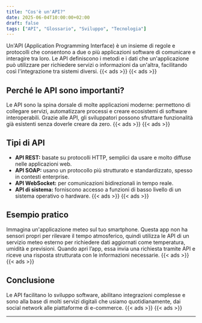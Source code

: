 ```yaml
---
title: "Cos'è un'API?"
date: 2025-06-04T10:00:00+02:00
draft: false
tags: ["API", "Glossario", "Sviluppo", "Tecnologia"]
---
```


Un'API (Application Programming Interface) è un insieme di regole e protocolli che consentono a due o più applicazioni software di comunicare e interagire tra loro. Le API definiscono i metodi e i dati che un'applicazione può utilizzare per richiedere servizi o informazioni da un'altra, facilitando così l'integrazione tra sistemi diversi.
{{< ads >}}
{{< ads >}}


## Perché le API sono importanti?

Le API sono la spina dorsale di molte applicazioni moderne: permettono di collegare servizi, automatizzare processi e creare ecosistemi di software interoperabili. Grazie alle API, gli sviluppatori possono sfruttare funzionalità già esistenti senza doverle creare da zero.
{{< ads >}}
{{< ads >}}

## Tipi di API

- **API REST:** basate su protocolli HTTP, semplici da usare e molto diffuse nelle applicazioni web.
- **API SOAP:** usano un protocollo più strutturato e standardizzato, spesso in contesti enterprise.
- **API WebSocket:** per comunicazioni bidirezionali in tempo reale.
- **API di sistema:** forniscono accesso a funzioni di basso livello di un sistema operativo o hardware.
{{< ads >}}
{{< ads >}}

## Esempio pratico

Immagina un'applicazione meteo sul tuo smartphone. Questa app non ha sensori propri per rilevare il tempo atmosferico, quindi utilizza le API di un servizio meteo esterno per richiedere dati aggiornati come temperatura, umidità e previsioni. Quando apri l’app, essa invia una richiesta tramite API e riceve una risposta strutturata con le informazioni necessarie.
{{< ads >}}
{{< ads >}}

## Conclusione

Le API facilitano lo sviluppo software, abilitano integrazioni complesse e sono alla base di molti servizi digitali che usiamo quotidianamente, dai social network alle piattaforme di e-commerce.
{{< ads >}}
{{< ads >}}

---